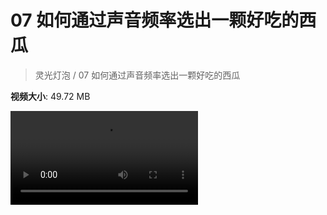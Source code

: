 # 07 如何通过声音频率选出一颗好吃的西瓜

> 灵光灯泡 / 07 如何通过声音频率选出一颗好吃的西瓜

**视频大小**: 49.72 MB

<div class="video"><video src="https://file.hsyhx.top/archive/灵光灯泡/07.mp4" controls preload>🤔 您的浏览器不支持 video 标签</video></div>